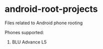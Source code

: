 # android-root-projects
Files related to Android phone rooting

Phones supported:
1. BLU Advance L5
